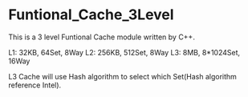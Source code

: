 # Funtional_Cache_3Level

This is a 3 level Funtional Cache module written by C++.

L1: 32KB, 64Set, 8Way
L2: 256KB, 512Set, 8Way
L3: 8MB, 8*1024Set, 16Way

L3 Cache will use Hash algorithm to select which Set(Hash algorithm reference Intel).
